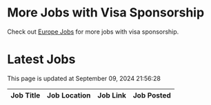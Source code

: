 # More Jobs with Visa Sponsorship

Check out [Europe Jobs](https://github.com/sureshparimi/europejobs#latest-jobs) for more jobs with visa sponsorship.

# Latest Jobs

This page is updated at September 09, 2024 21:56:28

| Job Title | Job Location | Job Link | Job Posted |
| --- | --- | --- | --- |
